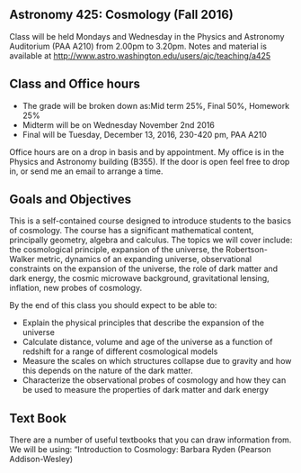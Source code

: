 ## Astronomy 425: Cosmology (Fall 2016)
Class will be held Mondays and Wednesday in the Physics and Astronomy Auditorium (PAA A210) from 2.00pm to 3.20pm. Notes and material is available at 
http://www.astro.washington.edu/users/ajc/teaching/a425

## Class and Office hours 
- The grade will be broken down as:Mid term 25%, Final 50%, Homework 25%
- Midterm will be on Wednesday November 2nd 2016
- Final will be Tuesday, December 13, 2016, 230-420 pm, PAA A210

Office hours are on a drop in basis and by appointment. My office is in the Physics and Astronomy building (B355). If the door is open feel free to drop in, or send me an email to arrange a time.

## Goals and Objectives
This is a self-contained course designed to introduce students to the basics of cosmology. The course has a significant mathematical content, principally geometry, algebra and calculus. The topics we will cover include: the cosmological principle, expansion of the universe, the Robertson-Walker metric, dynamics of an expanding universe, observational constraints on the expansion of the universe, the role of dark matter and dark energy, the cosmic microwave background, gravitational lensing, inflation, new probes of cosmology.

By the end of this class you should expect to be able to:
- Explain the physical principles that describe the expansion of the universe
- Calculate distance, volume and age of the universe as a function of redshift for a range of different cosmological models
- Measure the scales on which structures collapse due to gravity and how this depends on the nature of the dark matter.
- Characterize the observational probes of cosmology and how they can be used to measure the properties of dark matter and dark energy

## Text Book
There are a number of useful textbooks that you can draw information from. We will be using: “Introduction to Cosmology: Barbara Ryden (Pearson Addison-Wesley)

## 
